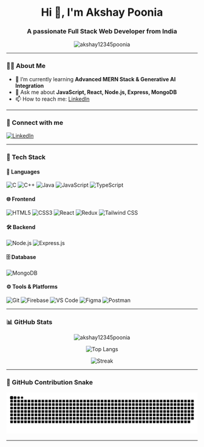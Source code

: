 <h1 align="center">Hi 👋, I'm Akshay Poonia</h1>
<h3 align="center">A passionate Full Stack Web Developer from India</h3>

<p align="center">
  <img src="https://komarev.com/ghpvc/?username=akshay12345poonia&label=Profile%20views&color=0e75b6&style=flat" alt="akshay12345poonia" />
</p>

---

### 🧑‍💻 About Me

- 🌱 I’m currently learning **Advanced MERN Stack & Generative AI Integration**
- 💬 Ask me about **JavaScript, React, Node.js, Express, MongoDB**
- 📫 How to reach me: [LinkedIn](https://www.linkedin.com/in/akshay-poonia-b072811a1)

---

### 🔗 Connect with me

<p align="left">
  <a href="https://linkedin.com/in/akshay-poonia-b072811a1" target="_blank">
    <img src="https://raw.githubusercontent.com/rahuldkjain/github-profile-readme-generator/master/src/images/icons/Social/linked-in-alt.svg" alt="LinkedIn" height="30" width="40" />
  </a>
</p>

---

### 💼 Tech Stack

#### 🧠 Languages
![C](https://img.shields.io/badge/-C-00599C?logo=c&logoColor=white)
![C++](https://img.shields.io/badge/-C++-00599C?logo=c%2B%2B&logoColor=white)
![Java](https://img.shields.io/badge/-Java-007396?logo=java&logoColor=white)
![JavaScript](https://img.shields.io/badge/-JavaScript-F7DF1E?logo=javascript&logoColor=000)
![TypeScript](https://img.shields.io/badge/-TypeScript-3178C6?logo=typescript&logoColor=white)

#### 🌐 Frontend
![HTML5](https://img.shields.io/badge/-HTML5-E34F26?logo=html5&logoColor=white)
![CSS3](https://img.shields.io/badge/-CSS3-1572B6?logo=css3&logoColor=white)
![React](https://img.shields.io/badge/-React-61DAFB?logo=react&logoColor=000)
![Redux](https://img.shields.io/badge/-Redux-764ABC?logo=redux&logoColor=white)
![Tailwind CSS](https://img.shields.io/badge/-TailwindCSS-38B2AC?logo=tailwind-css&logoColor=white)

#### 🛠 Backend
![Node.js](https://img.shields.io/badge/-Node.js-339933?logo=node.js&logoColor=white)
![Express.js](https://img.shields.io/badge/-Express.js-000000?logo=express&logoColor=white)

#### 🗄 Database
![MongoDB](https://img.shields.io/badge/-MongoDB-47A248?logo=mongodb&logoColor=white)

#### ⚙️ Tools & Platforms
![Git](https://img.shields.io/badge/-Git-F05032?logo=git&logoColor=white)
![Firebase](https://img.shields.io/badge/-Firebase-FFCA28?logo=firebase&logoColor=black)
![VS Code](https://img.shields.io/badge/-VSCode-007ACC?logo=visual-studio-code&logoColor=white)
![Figma](https://img.shields.io/badge/-Figma-F24E1E?logo=figma&logoColor=white)
![Postman](https://img.shields.io/badge/-Postman-FF6C37?logo=postman&logoColor=white)

---

### 📊 GitHub Stats

<p align="center">
  <img src="https://github-readme-stats.vercel.app/api?username=akshay12345poonia&show_icons=true&locale=en" alt="akshay12345poonia" />
</p>
<p align="center">
  <img src="https://github-readme-stats.vercel.app/api/top-langs/?username=akshay12345poonia&layout=compact" alt="Top Langs" />
</p>
<p align="center">
  <img src="https://github-readme-streak-stats.herokuapp.com/?user=akshay12345poonia&" alt="Streak" />
</p>

---

### 🐍 GitHub Contribution Snake

<picture>
  <source media="(prefers-color-scheme: dark)" srcset="https://raw.githubusercontent.com/platane/snk/output/github-contribution-grid-snake-dark.svg" />
  <source media="(prefers-color-scheme: light)" srcset="https://raw.githubusercontent.com/platane/snk/output/github-contribution-grid-snake.svg" />
  <img alt="github contribution grid snake animation" src="https://raw.githubusercontent.com/platane/snk/output/github-contribution-grid-snake.svg" />
</picture>

---
